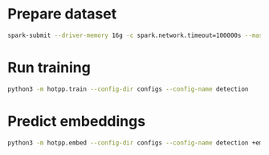 # Prepare dataset
```bash
spark-submit --driver-memory 16g -c spark.network.timeout=100000s --master local[16] ./scripts/make-dataset.py
```

# Run training
```bash
python3 -m hotpp.train --config-dir configs --config-name detection
```

# Predict embeddings
```bash
python3 -m hotpp.embed --config-dir configs --config-name detection +embeddings_path=embeddings.parquet trainer.devices=1
```
